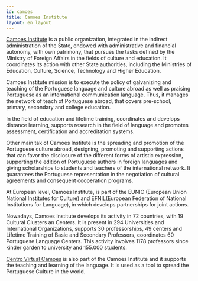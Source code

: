 ```yaml
---
id: camoes
title: Camoes Institute
layout: en_layout
---
```

[Camoes Institute]({{'http://www.instituto-camoes.pt/'}}) is a public organization, integrated in the indirect administration of the State, endowed with administrative and financial autonomy, with own patrimony, that pursues the tasks defined by the Ministry of Foreign Affairs in the fields of culture and education. It coordinates its action with other State authorities, including the Ministries of Education, Culture, Science, Technology and Higher Education.

Camoes Institute mission is to execute the policy of  galvanizing and teaching of the Portuguese language and culture abroad as well as praising Portuguese as an international communication language. Thus, it manages the network of teach of Portuguese abroad, that covers pre-school, primary, secondary and college education. 

In the field of education and lifetime training, coordinates and develops distance learning, supports research in the field of language and promotes assessment, certification and accreditation systems. 

Other main tak of Camoes Institute is the spreading and promotion of the Portuguese culture abroad, designing, promoting and supporting actions that can favor the disclosure of the different forms of artistic expression, supporting the edition of Portuguese authors in foreign languages and giving scholarships to students and teachers of the international network. It guarantees the Portuguese representation in the negotiation of cultural agreements and consequent cooperation programs. 

At European level, Camoes Institute, is part of the EUNIC (European Union National Institutes for Culture) and EFNIL(European Federation of National Institutions for Language), in which develops partnerships for joint actions. 

Nowadays, Camoes Institute develops its activity in 72 countries, with 19 Cultural Clusters an Centers. It is present in 294 Universities and International Organizations, supports 30 professorships, 49 centers and Lifetime Training of Basic and Secondary Professors, coordinates 60 Portuguese Language Centers. This activity involves 1178 professors since kinder garden to university and 155.000 students. 

[Centro Virtual Camoes]({{"http://cvc.instituto-camoes.pt/index.php"}}) is also part of the Camoes Institute and it supports the teaching and learning of the language. It is used as a tool to spread the Portuguese Culture in the world. 

